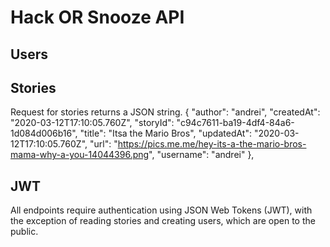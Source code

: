 # Hack OR Snooze API

## Users

## Stories
Request for stories returns a JSON string.
 {
      "author": "andrei",
      "createdAt": "2020-03-12T17:10:05.760Z",
      "storyId": "c94c7611-ba19-4df4-84a6-1d084d006b16",
      "title": "Itsa the Mario Bros",
      "updatedAt": "2020-03-12T17:10:05.760Z",
      "url": "https://pics.me.me/hey-its-a-the-mario-bros-mama-why-a-you-14044396.png",
      "username": "andrei"
    },

## JWT
 All endpoints require authentication using JSON Web Tokens (JWT), with the exception of reading stories and creating users, which are open to the public.

